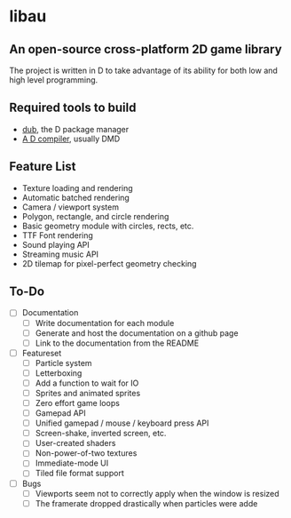 # libau

## An open-source cross-platform 2D game library

The project is written in D to take advantage of its ability for both low and high level programming.

## Required tools to build

- [dub](https://code.dlang.org/download), the D package manager
- [A D compiler](https://dlang.org/download.html), usually DMD

## Feature List

- Texture loading and rendering
- Automatic batched rendering
- Camera / viewport system
- Polygon, rectangle, and circle rendering
- Basic geometry module with circles, rects, etc.
- TTF Font rendering
- Sound playing API
- Streaming music API
- 2D tilemap for pixel-perfect geometry checking

## To-Do

- [ ] Documentation
	- [ ] Write documentation for each module
	- [ ] Generate and host the documentation on a github page
	- [ ] Link to the documentation from the README
- [ ] Featureset
    - [ ] Particle system
	- [ ] Letterboxing
	- [ ] Add a function to wait for IO
    - [ ] Sprites and animated sprites
    - [ ] Zero effort game loops
	- [ ] Gamepad API
	- [ ] Unified gamepad / mouse / keyboard press API
	- [ ] Screen-shake, inverted screen, etc.
	- [ ] User-created shaders
	- [ ] Non-power-of-two textures
	- [ ] Immediate-mode UI
	- [ ] Tiled file format support
- [ ] Bugs
	- [ ] Viewports seem not to correctly apply when the window is resized
	- [ ] The framerate dropped drastically when particles were adde
